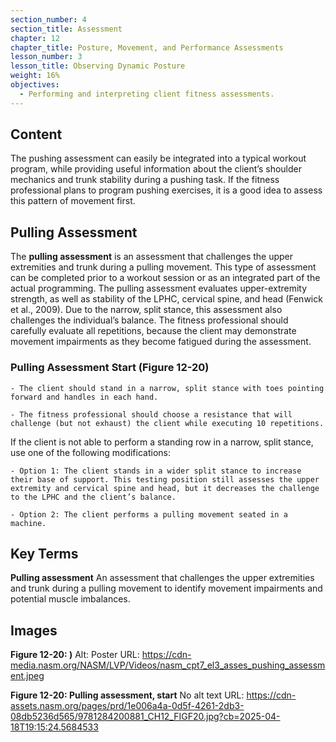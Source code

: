 ```yaml
---
section_number: 4
section_title: Assessment
chapter: 12
chapter_title: Posture, Movement, and Performance Assessments
lesson_number: 3
lesson_title: Observing Dynamic Posture
weight: 16%
objectives:
  - Performing and interpreting client fitness assessments.
---
```


## Content
The pushing assessment can easily be integrated into a typical workout program, while providing useful information about the client’s shoulder mechanics and trunk stability during a pushing task. If the fitness professional plans to program pushing exercises, it is a good idea to assess this pattern of movement first.

## Pulling Assessment

The **pulling assessment** is an assessment that challenges the upper extremities and trunk during a pulling movement. This type of assessment can be completed prior to a workout session or as an integrated part of the actual programming. The pulling assessment evaluates upper-extremity strength, as well as stability of the LPHC, cervical spine, and head (Fenwick et al., 2009). Due to the narrow, split stance, this assessment also challenges the individual’s balance. The fitness professional should carefully evaluate all repetitions, because the client may demonstrate movement impairments as they become fatigued during the assessment.

### Pulling Assessment Start (Figure 12-20)

	- The client should stand in a narrow, split stance with toes pointing forward and handles in each hand.

	- The fitness professional should choose a resistance that will challenge (but not exhaust) the client while executing 10 repetitions.

If the client is not able to perform a standing row in a narrow, split stance, use one of the following modifications:

	- Option 1: The client stands in a wider split stance to increase their base of support. This testing position still assesses the upper extremity and cervical spine and head, but it decreases the challenge to the LPHC and the client’s balance.

	- Option 2: The client performs a pulling movement seated in a machine.

## Key Terms

**Pulling assessment**
An assessment that challenges the upper extremities and trunk during a pulling movement to identify movement impairments and potential muscle imbalances.

## Images

**Figure 12-20: )**
Alt: Poster
URL: https://cdn-media.nasm.org/NASM/LVP/Videos/nasm_cpt7_el3_asses_pushing_assessment.jpeg

**Figure 12-20: Pulling assessment, start**
No alt text
URL: https://cdn-assets.nasm.org/pages/prd/1e006a4a-0d5f-4261-2db3-08db5236d565/9781284200881_CH12_FIGF20.jpg?cb=2025-04-18T19:15:24.5684533